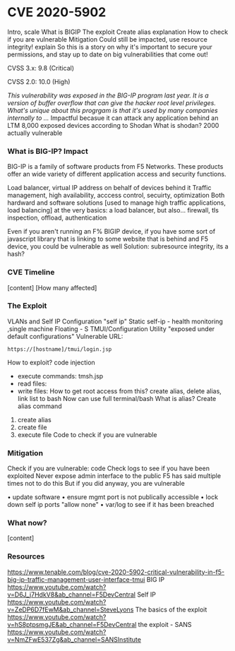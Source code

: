 # CVE 2020-5902

Intro, scale
What is BIGIP
The exploit
Create alias explanation
How to check if you are vulnerable
Mitigation
Could still be impacted, use resource integrity!
  explain
So this is a story on why it's important to secure your permissions, and stay up to date on big vulnerabilities that come out!
 
CVSS 3.x: 9.8 (Critical)

CVSS 2.0: 10.0 (High)

*This vulnerability was exposed in the BIG-IP program last year. It is a version of buffer overflow that can give the hacker root level privileges. What's unique about this progrgam is that it's used by many companies internally to ...*
Impactful becasue it can attack any application behind an LTM
8,000 exposed devices according to Shodan
  What is shodan?
  2000 actually vulnerable
  

### What is BIG-IP? Impact

BIG-IP is a family of software products from F5 Networks. These products offer an wide variety of different application access and security functions.

Load balancer, virtual IP address on behalf of devices behind it
Traffic management, high availability, acccess control, secuirty, optimization
Both hardward and software solutions
[used to manage high traffic applications, load balancing]
at the very basics: a load balancer, but also...
  firewall, tls inspection, offload, authentication
  
Even if you aren't running an F% BIGIP device, if you have some sort of javascript library that is linking to some website that is behind and F5 device, you could be vulnerable as well
  Solution: subresource integrity, its a hash?

### CVE Timeline

[content]
[How many affected]


### The Exploit

VLANs and Self IP Configuration "self ip"
  Static self-ip - health monitoring ,single machine
  Floating - 
     S
TMUI/Configuration Utility
  "exposed under default configurations"
  Vulnerable URL:
  ```
  https://[hostname]/tmui/login.jsp
  ```
  How to exploit?
  code injection
  * execute commands: tmsh.jsp
  * read files:
  * write files:
  How to get root access from this?
  create alias, delete alias, link list to bash
    Now can use full terminal/bash
    What is alias?
    Create alias command
    
  1. create alias
  2. create file
  3. execute file
  Code to check if you are vulnerable


### Mitigation

Check if you are vulnerable: code 
Check logs to see if you have been exploited
Never expose admin interface to the public
  F5 has said multiple times not to do this
  But if you did anyway, you are vulnerable

• update software
• ensure mgmt port is not publically accessible
• lock down self ip ports "allow none"
• var/log to see if it has been breached

### What now?

[content]

### Resources

https://www.tenable.com/blog/cve-2020-5902-critical-vulnerability-in-f5-big-ip-traffic-management-user-interface-tmui
BIG IP
https://www.youtube.com/watch?v=D6J_j7HdkV8&ab_channel=F5DevCentral 
Self IP
https://www.youtube.com/watch?v=ZeDP6D7fEwM&ab_channel=SteveLyons
The basics of the exploit
https://www.youtube.com/watch?v=hS8ptpsmgJE&ab_channel=F5DevCentral
the exploit - SANS
https://www.youtube.com/watch?v=NmZFwE537Zg&ab_channel=SANSInstitute

